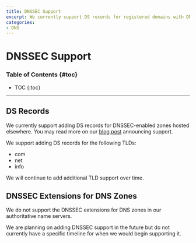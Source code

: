 ```yaml
---
title: DNSSEC Support
excerpt: We currently support DS records for registered domains with DNS elsewhere, and we are examining the possibility of adding DNSSEC support to our authoritative name servers in the future.
categories:
- DNS
---
```


# DNSSEC Support

### Table of Contents {#toc}

* TOC
{:toc}

---

## DS Records

We currently support adding DS records for DNSSEC-enabled zones hosted elsewhere. You may read more on our [blog post](https://blog.dnsimple.com/2015/11/ds-records-for-dnssec/) announcing support.

We support adding DS records for the following TLDs:

- com
- net
- info

We will continue to add additional TLD support over time.

## DNSSEC Extensions for DNS Zones

We do not support the DNSSEC extensions for DNS zones in our authoritative name servers.

We are planning on adding DNSSEC support in the future but do not currently have a specific timeline for when we would begin supporting it.
